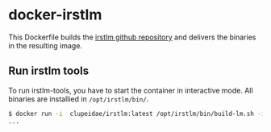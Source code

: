 # docker-irstlm

This Dockerfile builds the [irstlm github repository](https://github.com/irstlm-team/irstlm) and delivers the binaries in the resulting image.

## Run irstlm tools

To run irstlm-tools, you have to start the container in interactive mode. All binaries are installied in `/opt/irstlm/bin/`. 

```bash
$ docker run -i  clupeidae/irstlm:latest /opt/irstlm/bin/build-lm.sh -i input.txt -n 3 -o input.3.irstlm.gz -k 10
...
```
